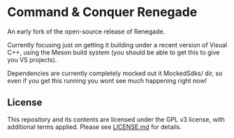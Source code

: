 
# Command & Conquer Renegade

An early fork of the open-source release of Renegade.

Currently focusing just on getting it building under a recent version of Visual C++,
using the Meson build system (you should be able to get this to give you VS projects).

Dependencies are currently completely mocked out it MockedSdks/ dir, so even if you get
this running you wont see much happening right now!

## License

This repository and its contents are licensed under the GPL v3 license, with additional terms applied. Please see [LICENSE.md](LICENSE.md) for details.
